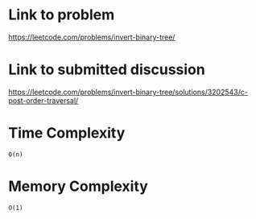 # Link to problem
https://leetcode.com/problems/invert-binary-tree/

# Link to submitted discussion
https://leetcode.com/problems/invert-binary-tree/solutions/3202543/c-post-order-traversal/

# Time Complexity
`O(n)`

# Memory Complexity
`O(1)`
